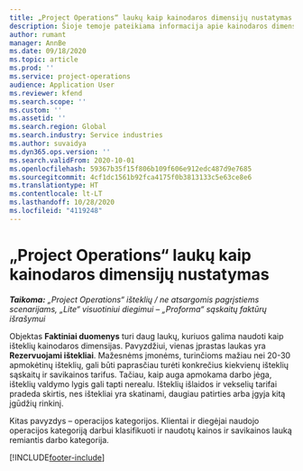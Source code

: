 ```yaml
---
title: „Project Operations“ laukų kaip kainodaros dimensijų nustatymas
description: Šioje temoje pateikiama informacija apie kainodaros dimensijas programoje „Dynamics 365 Project Operations“.
author: rumant
manager: AnnBe
ms.date: 09/18/2020
ms.topic: article
ms.prod: ''
ms.service: project-operations
audience: Application User
ms.reviewer: kfend
ms.search.scope: ''
ms.custom: ''
ms.assetid: ''
ms.search.region: Global
ms.search.industry: Service industries
ms.author: suvaidya
ms.dyn365.ops.version: ''
ms.search.validFrom: 2020-10-01
ms.openlocfilehash: 59367b35f15f806b109f606e912edc487d9e7685
ms.sourcegitcommit: 4cf1dc1561b92fca4175f0b3813133c5e63ce8e6
ms.translationtype: HT
ms.contentlocale: lt-LT
ms.lasthandoff: 10/28/2020
ms.locfileid: "4119248"
---
```

# <a name="project-operations-fields-as-pricing-dimensions"></a>„Project Operations“ laukų kaip kainodaros dimensijų nustatymas

_**Taikoma:** „Project Operations“ išteklių / ne atsargomis pagrįstiems scenarijams, „Lite“ visuotiniui diegimui – „Proforma“ sąskaitų faktūrų išrašymui_

Objektas **Faktiniai duomenys** turi daug laukų, kuriuos galima naudoti kaip išteklių kainodaros dimensijas. Pavyzdžiui, vienas įprastas laukas yra **Rezervuojami ištekliai**. Mažesnėms įmonėms, turinčioms mažiau nei 20-30 apmokėtinų išteklių, gali būti paprasčiau turėti konkrečius kiekvienų išteklių sąskaitų ir savikainos tarifus. Tačiau, kaip auga apmokama darbo jėga, išteklių valdymo lygis gali tapti nerealu. Išteklių išlaidos ir vekselių tarifai pradeda skirtis, nes ištekliai yra skatinami, daugiau patirties arba įgyja kitą įgūdžių rinkinį. 

Kitas pavyzdys – operacijos kategorijos. Klientai ir diegėjai naudojo operacijos kategoriją darbui klasifikuoti ir naudotų kainos ir savikainos lauką remiantis darbo kategorija.


[!INCLUDE[footer-include](../includes/footer-banner.md)]